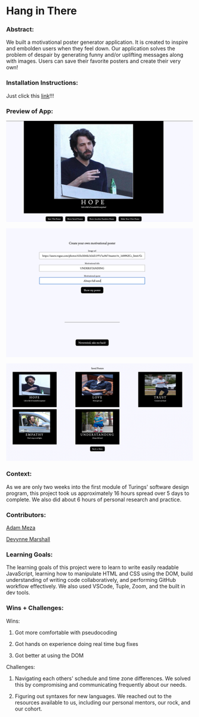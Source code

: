 # Hang in There  

### Abstract:
We built a motivational poster generator application. It is created to inspire and embolden users when they feel down. Our application solves the problem of despair by generating funny and/or uplifting messages along with images. Users can save their favorite posters and create their very own!

### Installation Instructions:
Just click this [link](https://devynnem.github.io/really-great-advice/)!!!

### Preview of App:
![alt text](https://github.com/devynnem/really-great-advice/blob/main/MainPoster.png?raw=true)

![alt text](https://github.com/devynnem/really-great-advice/blob/main/CreatePosterForm.png?raw=true)

![alt text](https://github.com/devynnem/really-great-advice/blob/main/SavedPosters.png?raw=true)


### Context:
As we are only two weeks into the first module of Turings' software design program, this project took us approximately 16 hours spread over 5 days to complete. We also did about 6 hours of personal research and practice.

### Contributors:

[Adam Meza](https://github.com/adam-meza) 

[Devynne Marshall](https://github.com/devynnem)

### Learning Goals:
The learning goals of this project were to learn to write easily readable JavaScript, learning how to manipulate HTML and CSS using the DOM, build understanding of writing code collaboratively, and performing GitHub workflow effectively. We also used VSCode, Tuple, Zoom, and the built in dev tools.


### Wins + Challenges:
Wins: 

1. Got more comfortable with pseudocoding

2. Got hands on experience doing real time bug fixes

3. Got better at using the DOM

Challenges: 

1. Navigating each others' schedule and time zone differences. We solved this by compromising and communicating frequently about our needs.


2. Figuring out syntaxes for new languages. We reached out to the resources available to us, including our personal mentors, our rock, and our cohort.

